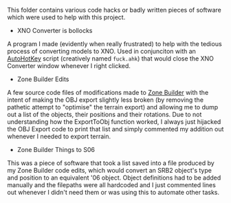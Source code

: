 This folder contains various code hacks or badly written pieces of software which were used to help with this project.

* XNO Converter is bollocks

A program I made (evidently when really frustrated) to help with the tedious process of converting models to XNO. Used in conjunciton with an [AutoHotKey](https://www.autohotkey.com/) script (creatively named `fuck.ahk`) that would close the XNO Converter window whenever I right clicked.

* Zone Builder Edits

A few source code files of modifications made to [Zone Builder](https://git.magicalgirl.moe/MascaraSnake/ZoneBuilder/tree/e8e87bf8f184318bce73fb6cb129b9a7203b344e) with the intent of making the OBJ export slightly less broken (by removing the pathetic attempt to "optimise" the terrain export) and allowing me to dump out a list of the objects, their positions and their rotations. Due to not understanding how the ExportToObj function worked, I always just hijacked the OBJ Export code to print that list and simply commented my addition out whenever I needed to export terrain.

* Zone Builder Things to S06

This was a piece of software that took a list saved into a file produced by my Zone Builder code edits, which would convert an SRB2 object's type and position to an equivalent '06 object. Object definitions had to be added manually and the filepaths were all hardcoded and I just commented lines out whenever I didn't need them or was using this to automate other tasks. 